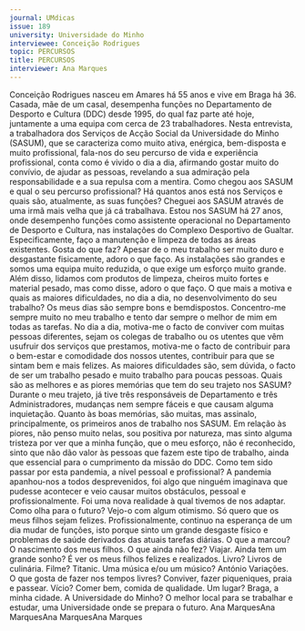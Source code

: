 ```yaml
---
journal: UMdicas 
issue: 189
university: Universidade do Minho
interviewee: Conceição Rodrigues
topic: PERCURSOS
title: PERCURSOS
interviewer: Ana Marques
---
```


Conceição Rodrigues nasceu em Amares há 55 anos e vive em Braga há 36. Casada, mãe de um
casal, desempenha funções no Departamento de Desporto e Cultura (DDC) desde 1995, do qual
faz parte até hoje, juntamente a uma equipa com cerca de 23 trabalhadores.
Nesta entrevista, a trabalhadora dos Serviços
de Acção Social da Universidade do Minho
(SASUM), que se caracteriza como muito
ativa, enérgica, bem-disposta e muito
profissional, fala-nos do seu percurso de
vida e experiência profissional, conta como
é vivido o dia a dia, afirmando gostar muito
do convívio, de ajudar as pessoas, revelando
a sua admiração pela responsabilidade e a
sua repulsa com a mentira.
Como chegou aos SASUM e qual o seu
percurso profissional? Há quantos anos
está nos Serviços e quais são, atualmente,
as suas funções?
Cheguei aos SASUM através de uma irmã
mais velha que já cá trabalhava. Estou nos
SASUM há 27 anos, onde desempenho
funções como assistente operacional no
Departamento de Desporto e Cultura,
nas instalações do Complexo Desportivo
de Gualtar. Especificamente, faço a
manutenção e limpeza de todas as áreas
existentes.
Gosta do que faz?
Apesar de o meu trabalho ser muito duro
e desgastante fisicamente, adoro o que
faço. As instalações são grandes e somos
uma equipa muito reduzida, o que exige
um esforço muito grande. Além disso,
lidamos com produtos de limpeza, cheiros
muito fortes e material pesado, mas como
disse, adoro o que faço.
O que mais a motiva e quais as
maiores dificuldades, no dia a dia, no
desenvolvimento do seu trabalho?
Os meus dias são sempre bons e bemdispostos.
Concentro-me sempre muito
no meu trabalho e tento dar sempre o
melhor de mim em todas as tarefas. No
dia a dia, motiva-me o facto de conviver
com muitas pessoas diferentes, sejam
os colegas de trabalho ou os utentes que
vêm usufruir dos serviços que prestamos,
motiva-me o facto de contribuir
para o bem-estar e comodidade dos
nossos utentes, contribuir para que se
sintam bem e mais felizes. As maiores
dificuldades são, sem dúvida, o facto de
ser um trabalho pesado e muito trabalho
para poucas pessoas.
Quais são as melhores e as piores
memórias que tem do seu trajeto nos
SASUM?
Durante o meu trajeto, já tive três
responsáveis de Departamento e três
Administradores, mudanças nem sempre
fáceis e que causam alguma inquietação.
Quanto às boas memórias, são muitas,
mas assinalo, principalmente, os
primeiros anos de trabalho nos SASUM.
Em relação às piores, não penso muito
nelas, sou positiva por natureza, mas
sinto alguma tristeza por ver que a
minha função, que o meu esforço, não é
reconhecido, sinto que não dão valor às
pessoas que fazem este tipo de trabalho,
ainda que essencial para o cumprimento
da missão do DDC.
Como tem sido passar por esta pandemia,
a nível pessoal e profissional?
A pandemia apanhou-nos a todos
desprevenidos, foi algo que ninguém
imaginava que pudesse acontecer e
veio causar muitos obstáculos, pessoal
e profissionalmente. Foi uma nova
realidade à qual tivemos de nos adaptar.
Como olha para o futuro?
Vejo-o com algum otimismo. Só quero
que os meus filhos sejam felizes.
Profissionalmente, continuo na esperança
de um dia mudar de funções, isto
porque sinto um grande desgaste físico
e problemas de saúde derivados das atuais
tarefas diárias.
O que a marcou?
O nascimento dos meus filhos.
O que ainda não fez?
Viajar.
Ainda tem um grande sonho?
É ver os meus filhos felizes e realizados.
Livro?
Livros de culinária.
Filme?
Titanic.
Uma música e/ou um músico?
António Variações.
O que gosta de fazer nos tempos livres?
Conviver, fazer piqueniques, praia e
passear.
Vício?
Comer bem, comida de qualidade.
Um lugar?
Braga, a minha cidade.
A Universidade do Minho?
O melhor local para se trabalhar e
estudar, uma Universidade onde se
prepara o futuro.
Ana MarquesAna MarquesAna MarquesAna Marques
